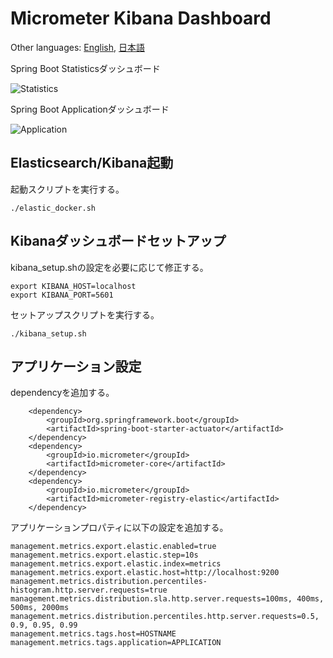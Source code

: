 # Micrometer Kibana Dashboard

Other languages: [English](README.md), [日本語](README.ja.md)

Spring Boot Statisticsダッシュボード

![Statistics](https://github.com/acroquest/micrometer-kibana-dashboard/blob/media/SpringBootStatistics.gif)

Spring Boot Applicationダッシュボード

![Application](https://github.com/acroquest/micrometer-kibana-dashboard/blob/media/SpringBootApplication.gif)

## Elasticsearch/Kibana起動

起動スクリプトを実行する。
```
./elastic_docker.sh
```

## Kibanaダッシュボードセットアップ

kibana_setup.shの設定を必要に応じて修正する。
```
export KIBANA_HOST=localhost
export KIBANA_PORT=5601
```

セットアップスクリプトを実行する。
```
./kibana_setup.sh
```

## アプリケーション設定

dependencyを追加する。
```
    <dependency>
        <groupId>org.springframework.boot</groupId>
        <artifactId>spring-boot-starter-actuator</artifactId>
    </dependency>
    <dependency>
        <groupId>io.micrometer</groupId>
        <artifactId>micrometer-core</artifactId>
    </dependency>
    <dependency>
        <groupId>io.micrometer</groupId>
        <artifactId>micrometer-registry-elastic</artifactId>
    </dependency>
```

アプリケーションプロパティに以下の設定を追加する。
```
management.metrics.export.elastic.enabled=true
management.metrics.export.elastic.step=10s
management.metrics.export.elastic.index=metrics
management.metrics.export.elastic.host=http://localhost:9200
management.metrics.distribution.percentiles-histogram.http.server.requests=true
management.metrics.distribution.sla.http.server.requests=100ms, 400ms, 500ms, 2000ms
management.metrics.distribution.percentiles.http.server.requests=0.5, 0.9, 0.95, 0.99
management.metrics.tags.host=HOSTNAME
management.metrics.tags.application=APPLICATION
```
